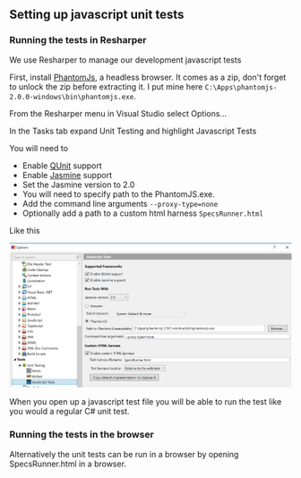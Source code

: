 ## Setting up javascript unit tests

### Running the tests in Resharper
We use Resharper to manage our development javascript tests

First, install [PhantomJs](http://phantomjs.org/), a headless browser. It comes as a zip, don't forget to unlock the zip before extracting it. I put mine here `C:\Apps\phantomjs-2.0.0-windows\bin\phantomjs.exe`.

From the Resharper menu in Visual Studio select Options...

In the Tasks tab expand Unit Testing and highlight Javascript Tests 

You will need to

- Enable [QUnit](http://qunitjs.com/) support  
- Enable [Jasmine](http://jasmine.github.io/) support 
- Set the Jasmine version to 2.0
- You will need to specify path to the PhantomJS.exe. 
- Add the command line arguments `--proxy-type=none`
- Optionally add a path to a custom html harness `SpecsRunner.html`


Like this 

<img src="readme_fig_1.png" />


When you open up a javascript test file you will be able to run the test like you would a regular C# unit test.

### Running the tests in the browser
Alternatively the unit tests can be run in a browser by opening SpecsRunner.html in a browser.